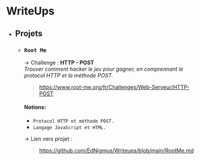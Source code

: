 # WriteUps

- ## Projets
  
  -  ### **`Root Me`** <br>
        -> Challenge : **HTTP - POST**<br>
        _Trouver comment hacker le jeu pour gagner, en comprennant le protocol HTTP et la méthode POST._
        > https://www.root-me.org/fr/Challenges/Web-Serveur/HTTP-POST

        #### Notions:
        
        - `Protocol HTTP et méthode POST.`
        - `Langage JavaScript et HTML.`
        
        -> Lien vers projet : 
        > https://github.com/EdNigmus/Writeups/blob/main/RootMe.md



 
